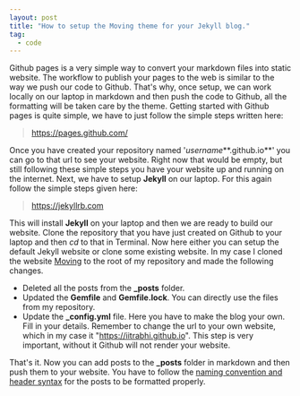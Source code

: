 ```yaml
---
layout: post
title: "How to setup the Moving theme for your Jekyll blog."
tag: 
  - code
---
```


Github pages is a very simple way to convert your markdown files into static website. The workflow to publish your pages to the web is similar to the way we push our code to Github. That's why, once setup, we can work locally on our laptop in markdown and then push the code to Github, all the formatting will be taken care by the theme. Getting started with Github pages is quite simple, we have to just follow the simple steps written here:

> https://pages.github.com/

Once you have created your repository named '*username***.github.io**' you can go to that url to see your website. Right now that would be empty, but still following these simple steps you have your website up and running on the internet. Next, we have to setup **Jekyll** on our laptop. For this again follow the simple steps given here:

> https://jekyllrb.com

This will install **Jekyll** on your laptop and then we are ready to build our website. Clone the repository that you have just created on Github to your laptop and then *cd* to that in Terminal. Now here either you can setup the default Jekyll website or clone some existing website. In my case I cloned the website [Moving](https://github.com/huangyz0918/personal-page-blog) to the root of my repository and made the following changes.

- Deleted all the posts from the **_posts** folder.
- Updated the **Gemfile** and **Gemfile.lock**. You can directly use the files from my repository.
- Update the **_config.yml** file. Here you have to make the blog your own. Fill in your details. Remember to change the url to your own website, which in my case it "https://iitrabhi.github.io". This step is very important, without it Github will not render your website.

That's it. Now you can add posts to the **_posts** folder in markdown and then push them to your website. You have to follow the [naming convention and header syntax](https://jekyllrb.com/docs/posts/)  for the posts to be formatted properly.